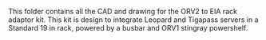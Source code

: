 
This folder contains all the CAD and drawing for the ORV2 to EIA rack adaptor kit.
This kit is design to integrate Leopard and Tigapass servers in a Standard 19 in rack, powered by a busbar and ORV1 stingray powershelf.
